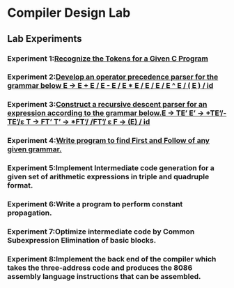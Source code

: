 # Compiler Design Lab

## Lab Experiments

### Experiment 1:[Recognize the Tokens for a Given C Program](https://github.com/Ashil10/Compiler_Design/tree/main/lab_1)

### Experiment 2:[Develop an operator precedence parser for the grammar below E → E + E / E - E / E * E / E / E / E ^ E / ( E ) / id](https://github.com/Ashil10/Compiler_Design/tree/main/lab_2)

### Experiment 3:[Construct a recursive descent parser for an expression according to the grammar below.E → TE’ E’ → +TE’/- TE’/ε T → FT’ T’ → *FT’/ /FT’/ ε F → (E) / id](https://github.com/Ashil10/Compiler_Design/tree/main/lab_3)

### Experiment 4:[Write program to find First and Follow of any given grammar.](https://github.com/Ashil10/Compiler_Design/tree/main/lab_4)

### Experiment 5:Implement Intermediate code generation for a given set of arithmetic expressions in triple and quadruple format.

### Experiment 6:Write a program to perform constant propagation.

### Experiment 7:Optimize intermediate code by Common Subexpression Elimination of basic blocks.

### Experiment 8:Implement the back end of the compiler which takes the three-address code and produces the 8086 assembly language instructions that can be assembled.



